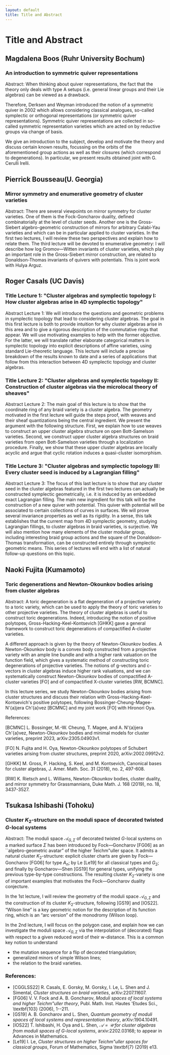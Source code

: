 ```yaml
---
layout: default
title: Title and Abstract
---
```


<script type="text/x-mathjax-config">MathJax.Hub.Config({tex2jax:{inlineMath:[['\$','\$'],['\\(','\\)']],processEscapes:true},CommonHTML: {matchFontHeight:false}});</script>
<script type="text/javascript" async src="https://cdnjs.cloudflare.com/ajax/libs/mathjax/2.7.1/MathJax.js?config=TeX-MML-AM_CHTML"></script>

# Title and Abstract

## Magdalena Boos (Ruhr University Bochum)
### An introduction to symmetric quiver representations
Abstract: When thinking about quiver representations, the fact that the theory 
only deals with type A setups (i.e. general linear groups and their Lie 
algebras) can be viewed as a drawback.

Therefore, Derksen and Weyman introduced the notion of a symmetric 
quiver in 2002 which allows considering classical analogues, so-called 
symplectic or orthogonal representations (or symmetric quiver 
representations). Symmetric quiver representations are collected in 
so-called symmetric representation varieties which are acted on by 
reductive groups via change of basis.

We give an introduction to the subject, develop and motivate the theory 
and discuss certain known results, focussing on the orbits of the 
aforementioned group actions as well as their closures (which correspond 
to degenerations). In particular, we present results obtained joint with 
G. Cerulli Irelli.

## Pierrick Bousseau(U. Georgia)
### Mirror symmetry and enumerative geometry of cluster varieties

Abstract: There are several viewpoints on mirror symmetry for cluster varieties. One of them is the Fock-Goncharov duality, defined combinatorially at the level of cluster seeds. Another one is the Gross-Siebert algebro-geometric construction of mirrors for arbitrary Calabi-Yau varieties and which can be in particular applied to cluster varieties. In the first two lectures, I will review these two perspectives and explain how to relate them. The third lecture will be devoted to enumerative geometry: I will describe how log Gromov—Witten invariants of cluster varieties, which play an important role in the Gross-Siebert mirror construction, are related to Donaldson-Thomas invariants of quivers with potentials. This is joint work with Hulya Arguz.

## Roger Casals (UC Davis)
### Title Lecture 1: "Cluster algebras and symplectic topology I: How cluster algebras arise in 4D symplectic topology"

Abstract Lecture 1: We will introduce the questions and geometric problems in symplectic topology that lead to considering cluster algebras. The goal in this first lecture is both to provide intuition for why cluster algebras arise in this area and to give a rigorous description of the commutative rings that appear. We will use motivating examples to help with the former objective. For the latter, we will translate rather elaborate categorical matters in symplectic topology into explicit descriptions of affine varieties, using standard Lie-theoretic language. This lecture will include a precise breakdown of the results known to date and a series of applications that follow from this interaction between 4D symplectic topology and cluster algebras.

### Title Lecture 2: "Cluster algebras and symplectic topology II: Construction of cluster algebras via the microlocal theory of sheaves"

Abstract Lecture 2: The main goal of this lecture is to show that the coordinate ring of any braid variety is a cluster algebra. The geometry motivated in the first lecture will guide the steps proof, with weaves and their sheaf quantizations being the central ingredient. We present the argument with the following structure. First, we explain how to use weaves to construct an upper cluster algebra structure on open Bott-Samelson varieties. Second, we construct upper cluster algebra structures on braid varieties from open Bott-Samelson varieties through a localization procedure. Finally, we show that these upper cluster algebras are locally acyclic and argue that cyclic rotation induces a quasi-cluster isomorphism.

### Title Lecture 3: "Cluster algebras and symplectic topology III: Every cluster seed is induced by a Lagrangian filling"

Abstract Lecture 3: The focus of this last lecture is to show that any cluster seed in the cluster algebras featured in the first two lectures can actually be constructed symplectic geometrically, i.e. it is induced by an embedded exact Lagrangian filling. The main new ingredient for this talk will be the construction of a new quiver with potential. This quiver with potential will be associated to certain collections of curves in surfaces. We will prove several invariance properties as well as its rigidity. In a sense, this talk establishes that the current map from 4D symplectic geometry, studying Lagrangian fillings, to cluster algebras in braid varieties, is surjective. We will also mention how many elements of the cluster modular group, including interesting braid group actions and the square of the Donaldson-Thomas transformation, can be constructed entirely through symplectic geometric means. This series of lectures will end with a list of natural follow-up questions on this topic.
## Naoki Fujita (Kumamoto)
### Toric degenerations and Newton-Okounkov bodies arising from cluster algebras
Abstract: A toric degeneration is a flat degeneration of a projective variety to a toric variety, which can be used to apply the theory of toric varieties to other projective varieties. The theory of cluster algebras is useful to construct toric degenerations. Indeed, introducing the notion of positive polytopes, Gross-Hacking-Keel-Kontsevich [GHKK] gave a general framework to construct toric degenerations of compactified A-cluster varieties.

A different approach is given by the theory of Newton-Okounkov bodies. A Newton-Okounkov body is a convex body constructed from a projective variety with an ample line bundle and with a higher rank valuation on the function field, which gives a systematic method of constructing toric degenerations of projective varieties. The notions of g-vectors and c-vectors in cluster algebras induce higher rank valuations, and we can systematically construct Newton-Okounkov bodies of compactified A-cluster varieties [FO] and of compactified X-cluster varieties [RW, BCMNC].

In this lecture series, we study Newton-Okounkov bodies arising from cluster structures and discuss their relation with Gross-Hacking-Keel-Kontsevich's positive polytopes, following Bossinger-Cheung-Magee-N\'{a}jera Ch\'{a}vez [BCMNC] and my joint work [FO] with Hironori Oya.

References:

[BCMNC] L. Bossinger, M.-W. Cheung, T. Magee, and A. N\'{a}jera Ch\'{a}vez, Newton-Okounkov bodies and minimal models for cluster varieties, preprint 2023, arXiv:2305.04903v1.

[FO] N. Fujita and H. Oya, Newton-Okounkov polytopes of Schubert varieties arising from cluster structures, preprint 2020, arXiv:2002.09912v2.

[GHKK] M. Gross, P. Hacking, S. Keel, and M. Kontsevich, Canonical bases for cluster algebras, J. Amer. Math. Soc. 31 (2018), no. 2, 497-608.

[RW] K. Rietsch and L. Williams, Newton-Okounkov bodies, cluster duality, and mirror symmetry for Grassmannians, Duke Math. J. 168 (2019), no. 18, 3437-3527.

## Tsukasa Ishibashi (Tohoku)
### Cluster $K_2$-structure on the moduli space of decorated twisted $G$-local systems

Abstract: The moduli space $\mathcal{A}_{G,\Sigma}$ of decorated twisted $G$-local systems on a marked surface $\Sigma$ has been introduced by Fock—Goncharov [FG06] as an ``algebro-geometric avatar” of the higher Teichm\"uller space. It admits a natural cluster $K_2$-structure: explicit cluster charts are given by Fock—Goncharov [FG06] for type $A_n$; by Le [Le19] for all classical types and $G_2$; and finally by Goncharov—Shen [GS19] for general types, unifying the previous type-by-type constructions. The resulting cluster $K_2$-variety is one of important examples that motivates the Fock—Goncharov duality conjecture.

In the 1st lecture, I will review the geometry of the moduli space $\mathcal{A}_{G,\Sigma}$ and the construction of its cluster $K_2$-structure, following [GS19] and [IOS22]. “Wilson line” is a key geometric notion for the description of its function ring, which is an “arc version” of the monodromy (Wilson loop).

In the 2nd lecture, I will focus on the polygon case, and explain how we can investigate the moduli space $\mathcal{A}_{G,\Sigma}$ via the interpolation of (decorated) flags with respect to a given reduced word of their w-distance. This is a common key notion to understand

- the mutation sequence for a flip of decorated triangulation;
- generalized minors of simple Wilson lines;
- the relation to the braid varieties.

### References:
- [CGGLSS22] R. Casals, E. Gorsky, M. Gorsky, I. Le, L. Shen and J. Simental, *Cluster structures on braid varieties*, arXiv:2207.11607.
- [FG06] V. V. Fock and A. B. Goncharov, *Moduli spaces of local systems and higher Teichm\"uller theory*, Publ. Math. Inst. Hautes \'Etudes Sci., \textbf{103} (2006), 1--211.
- [GS19] A. B. Goncharov and L. Shen, *Quantum geometry of moduli spaces of local systems and representation theory*, arXiv:1904.10491.
- [IOS22] T. Ishibashi, H. Oya and L. Shen, *$\mathscr{A}=\mathscr{U}$ for cluster algebras from moduli spaces of $G$-local systems*, arxiv:2202.03168; to appear in Advances in Mathematics.
- [Le19] I. Le, *Cluster structures on higher Teichm\"uller spaces for classical groups*, Forum of Mathematics, Sigma \textbf{7} (2019) e13.